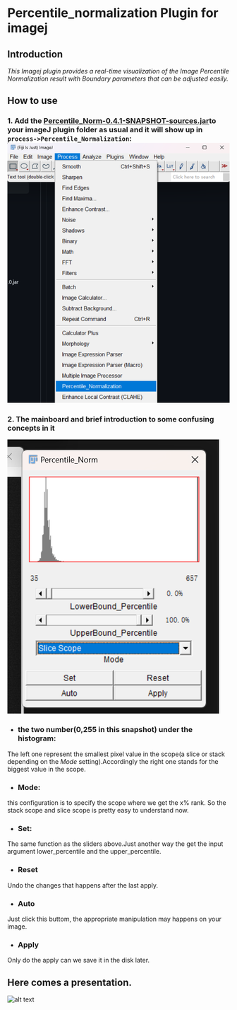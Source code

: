 # Percentile_normalization Plugin for imagej

## Introduction

*This Imagej plugin provides a real-time visualization of the Image Percentile Normalization result with Boundary parameters that can be adjusted easily.*

## How to use

### 1. Add the [Percentile_Norm-0.4.1-SNAPSHOT-sources.jar](target/Percentile_Norm-0.4.2-SNAPSHOT.jar)to your imageJ plugin folder as usual and it will show up in `process->Percentile_Normalization`:![alt text](./imgs/image-1.png#pic_center)

### 2. The mainboard and brief introduction to some confusing concepts in it

![alt text](./imgs/UI.png#pic_center)
* ###  the two number(0,255 in this snapshot) under the histogram:
The left one represent the smallest pixel value in the scope(a slice or stack depending on the *Mode* setting).Accordingly the right one stands for the biggest value in the scope.
* ### Mode:     
this configuration is to specify the scope where we get the x% rank. So the stack scope and slice scope is pretty easy to understand now.
+ ### Set: 
The same function as the sliders above.Just another way the get the input argument lower_percentile and the upper_percentile.
* ### Reset
Undo the changes that happens after the last apply.
* ### Auto
Just click this buttom, the appropriate manipulation may happens on your image. 
* ### Apply
Only do the apply can we save it in the disk later.
## Here comes a presentation.
![alt text](./imgs/b65974b5-d04d-4948-8600-1fa80ff72d7c.gif)
